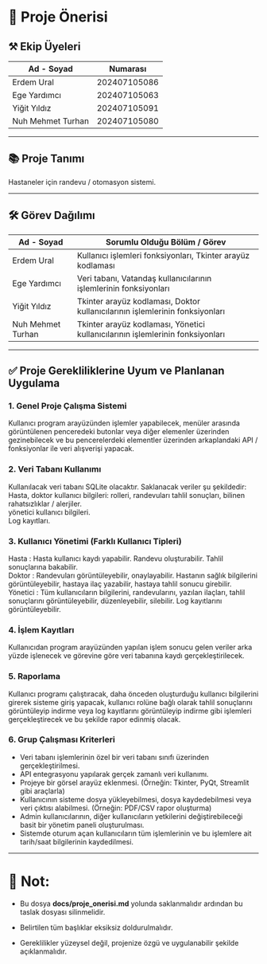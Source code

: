 
# 📄 Proje Önerisi

  

## ⚒️ Ekip Üyeleri

  

| Ad - Soyad |  Numarası |
|----------------------|-------------------|
| Erdem Ural           | 202407105086          |
| Ege Yardımcı           | 202407105063          |
| Yiğit Yıldız           | 202407105091          |
| Nuh Mehmet Turhan           | 202407105080          |

  

---

  

## 📚 Proje Tanımı

  

Hastaneler için randevu / otomasyon sistemi.

  

---

  

## 🛠️ Görev Dağılımı

  

| Ad - Soyad | Sorumlu Olduğu Bölüm / Görev       |
|----------------------|------------------------------------|
| Erdem Ural           | Kullanıcı işlemleri fonksiyonları, Tkinter arayüz kodlaması |
| Ege Yardımcı           | Veri tabanı, Vatandaş kullanıcılarının işlemlerinin fonksiyonları |
| Yiğit Yıldız           | Tkinter arayüz kodlaması, Doktor kullanıcılarının işlemlerinin fonksiyonları |
| Nuh Mehmet Turhan           | Tkinter arayüz kodlaması, Yönetici kullanıcılarının işlemlerinin fonksiyonları |

  

---

  

## ✅ Proje Gerekliliklerine Uyum ve Planlanan Uygulama

  


  

### 1. Genel Proje Çalışma Sistemi

Kullanıcı program arayüzünden işlemler yapabilecek, menüler arasında görüntülenen penceredeki butonlar veya diğer elemenler üzerinden gezinebilecek ve bu pencerelerdeki elementler üzerinden arkaplandaki API / fonksiyonlar ile veri alışverişi yapacak.

  

### 2. Veri Tabanı Kullanımı

Kullanılacak veri tabanı SQLite olacaktır. Saklanacak veriler şu şekildedir:\
Hasta, doktor kullanıcı bilgileri: rolleri, randevuları tahlil sonuçları, bilinen rahatsızlıklar / alerjiler.\
yönetici kullanıcı bilgileri.\
Log kayıtları.

  

### 3. Kullanıcı Yönetimi (Farklı Kullanıcı Tipleri)

Hasta : Hasta kullanıcı kaydı yapabilir. Randevu oluşturabilir. Tahlil sonuçlarına bakabilir.\
Doktor : Randevuları görüntüleyebilir, onaylayabilir. Hastanın sağlık bilgilerini görüntüleyebilir, hastaya ilaç yazabilir, hastaya tahlil sonucu girebilir.\
Yönetici : Tüm kullanıcıların bilgilerini, randevularını, yazılan ilaçları, tahlil sonuçlarını görüntüleyebilir, düzenleyebilir, silebilir. Log kayıtlarını görüntüleyebilir.



### 4. İşlem Kayıtları

Kullanıcıdan program arayüzünden yapılan işlem sonucu gelen veriler arka yüzde işlenecek ve görevine göre veri tabanına kaydı gerçekleştirilecek.
  


### 5. Raporlama

Kullanıcı programı çalıştıracak, daha önceden oluşturduğu kullanıcı bilgilerini girerek sisteme giriş yapacak, kullanıcı rolüne bağlı olarak tahlil sonuçlarını görüntüleyip indirme veya log kayıtlarını görüntüleyip indirme gibi işlemleri gerçekleştirecek ve bu şekilde rapor edinmiş olacak.


### 6. Grup Çalışması Kriterleri

- Veri tabanı işlemlerinin özel bir veri tabanı sınıfı üzerinden gerçekleştirilmesi.
- API entegrasyonu yapılarak gerçek zamanlı veri kullanımı.
- Projeye bir görsel arayüz eklenmesi. (Örneğin: Tkinter, PyQt, Streamlit gibi araçlarla)
- Kullanıcının sisteme dosya yükleyebilmesi, dosya kaydedebilmesi veya veri çıktısı alabilmesi. (Örneğin: PDF/CSV rapor oluşturma)
- Admin kullanıcılarının, diğer kullanıcıların yetkilerini değiştirebileceği basit bir yönetim paneli oluşturulması.
- Sistemde oturum açan kullanıcıların tüm işlemlerinin ve bu işlemlere ait tarih/saat bilgilerinin kaydedilmesi.
  


---

  

# 📌 Not:

- Bu dosya **docs/proje_onerisi.md** yolunda saklanmalıdır ardından bu taslak dosyası silinmelidir.

- Belirtilen tüm başlıklar eksiksiz doldurulmalıdır.

- Gereklilikler yüzeysel değil, projenize özgü ve uygulanabilir şekilde açıklanmalıdır.
